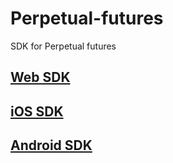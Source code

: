 # Perpetual-futures
SDK for Perpetual futures
## [Web SDK](https://github.com/TinyTrader/future-sdk-web)
## [iOS SDK](https://github.com/TinyTrader/mobile-sdk-ios) 
## [Android SDK](https://github.com/TinyTrader/mobile-sdk-android)
